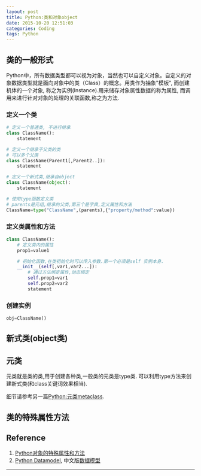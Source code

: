 ```yaml
---
layout: post
title: Python:类和对象object
date: 2015-10-20 12:51:03
categories: Coding
tags: Python
---
```


## 类的一般形式

Python中，所有数据类型都可以视为对象，当然也可以自定义对象。自定义的对象数据类型就是面向对象中的类（Class）的概念。用类作为抽象"模板", 而创建机体的一个对象, 称之为实例(Instance).用来储存对象属性数据的称为属性, 而调用来进行针对对象的处理的关联函数,称之为方法.

### 定义一个类

~~~python
# 定义一个普通类, 不进行继承
class ClassName(): 
	statement

# 定义一个继承于父类的类
# 可以多个父类
class ClassName(Parent1[,Parent2..]):
	statement

# 定义一个新式类,继承自object
class ClassName(object): 
	statement

# 使用type函数定义类
# parents是元组,继承的父类,第三个是字典,定义属性和方法
ClassName=type("ClassName",(parents),{"property/method":value})
~~~

### 定义类属性和方法

~~~python
class ClassName():
	# 定义类内的属性 
	prop1=value1

	# 初始化函数,在类初始化时可以传入参数.第一个必须是self 实例本身.
	__init__(self[,var1,var2...]):
		# 通过方法绑定属性,动态绑定
		self.prop1=var1
		self.prop2=var2
		statement
~~~

### 创建实例

~~~python
obj=ClassName()
~~~

## 新式类(object类)

## 元类

元类就是类的类,用于创建各种类,一般类的元类是type类. 可以利用type方法来创建新式类(和class关键词效果相当).

细节请参考另一篇[Python:元类metaclass](/2015/10/23/pyMetaClass/).

## 类的特殊属性方法


## Reference

1. [Python对象的特殊属性和方法](/2015/10/09/pySpecialObjMethod/)
2. [Python Datamodel](https://docs.python.org/2/reference/datamodel.html#special-method-names), 中文版[数据模型](http://python.usyiyi.cn/python_278/reference/datamodel.html)


------
